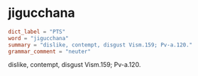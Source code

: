 # jigucchana

``` toml
dict_label = "PTS"
word = "jigucchana"
summary = "dislike, contempt, disgust Vism.159; Pv-a.120."
grammar_comment = "neuter"
```

dislike, contempt, disgust Vism.159; Pv\-a.120.

